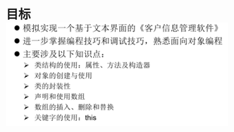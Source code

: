 #                                 目标![image-20200812200610589](https://github.com/Howardcl/Java_learning/blob/master/typora-user-images/image-20200812200610589.png)
